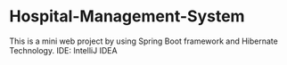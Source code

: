 ﻿# Hospital-Management-System

This is a mini web project by using Spring Boot framework and Hibernate Technology.
IDE: IntelliJ IDEA
